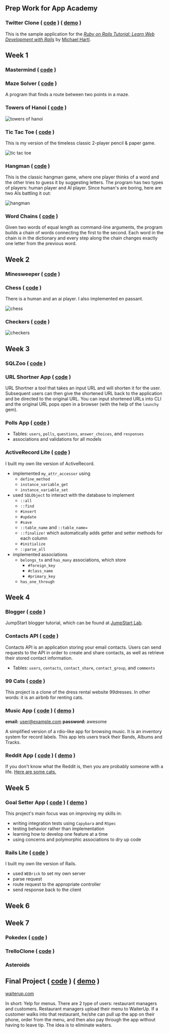 ## Prep Work for App Academy

### Twitter Clone ( [code](https://github.com/vveleva/sample_app) ) ( [demo](fvbkireh.herokuapp.com) )
This is the sample application for the
[*Ruby on Rails Tutorial:
Learn Web Development with Rails*](http://www.railstutorial.org/)
by [Michael Hartl](http://www.michaelhartl.com/).

## Week 1

### Mastermind ( [code](https://github.com/vveleva/appacademy/blob/master/w1/w1d3/mastermind.rb) )

### Maze Solver ( [code](https://github.com/vveleva/appacademy/blob/master/w1/w1d3/maze_solver.rb) )
A program that finds a route between two points in a maze.

### Towers of Hanoi ( [code](https://github.com/vveleva/appacademy/blob/master/w1/w1d1/towers_of_hanoi.rb) )

![towers of hanoi](https://github.com/vveleva/appacademy/blob/master/images/towers_of_hanoi.png)


### Tic Tac Toe  ( [code](https://github.com/vveleva/appacademy/blob/master/w1/w1d2/tic_tac_toe.rb) )
This is my version of the timeless classic 2-player pencil & paper game.

![tic tac toe](https://github.com/vveleva/appacademy/blob/master/images/tic_tac_toe.png)


### Hangman ( [code](https://github.com/vveleva/appacademy/blob/master/w1/w1d3/hangman.rb) )
This is the classic hangman game, where one player thinks of a word and the other tries to guess it by suggesting letters. The program has two types of players: human player and AI player. Since human's are boring, here are two AIs battling it out:

![hangman](https://github.com/vveleva/appacademy/blob/master/images/hangman.png)


### Word Chains ( [code](https://github.com/vveleva/algorithms/blob/master/word_ladder.rb) )
Given two words of equal length as command-line arguments, the program builds a chain of words connecting the first to the second. Each word in the chain is in the dictionary and every step along the chain changes exactly one letter from the previous word.

## Week 2

### Minesweeper ( [code](https://github.com/vveleva/appacademy/tree/master/w2/w2d1) )

### Chess ( [code](https://github.com/vveleva/appacademy/tree/master/w2/w2d2d3) )
There is a human and an ai player. I also implemented en passant.

![chess](https://github.com/vveleva/appacademy/blob/master/images/chess.png)


### Checkers ( [code](https://github.com/vveleva/appacademy/tree/master/w2/w2d4) )

![checkers](https://github.com/vveleva/appacademy/blob/master/images/checkers.png)


## Week 3

### SQLZoo ( [code](https://github.com/vveleva/appacademy/tree/master/w3/w3d1/sqlzoo-master) )

### URL Shortner App ( [code](https://github.com/vveleva/appacademy/tree/master/w3/w3d3/url_shortner_app) )
URL Shortner a tool that takes an input URL and will shorten it for the user. Subsequent users can then give the shortened URL back to the application and be directed to the original URL. You can input shortened URLs into CLI and the original URL pops open in a browser (with the help of the `launchy` gem).

### Polls App ( [code](https://github.com/vveleva/appacademy/tree/master/w3/w3d4/PollsApp) )
- Tables: `users`, `polls`, `questions`, `answer_choices`, and `responses`
- associations and validations for all models


### ActiveRecord Lite ( [code](https://github.com/vveleva/appacademy/tree/master/w3/w3d5) )
I built my own lite version of ActiveRecord.
- implemented `my_attr_accessor` using
  - `define_method`
  - `instance_variable_get`
  - `instance_variable_set`
- used `SQLObject` to interact with the database to implement
  - `::all`
  - `::find`
  - `#insert`
  - `#update`
  - `#save`
  - `::table_name` and `::table_name=`
  - `::finalize!` which automatically adds getter and setter methods for each column
  - `#initialize`
  - `::parse_all`
- implemented associations
  - `belongs_to` and `has_many` associations, which store
    - `#foreign_key`
    - `#class_name`
    - `#primary_key`
  - `has_one_through`

## Week 4

### Blogger ( [code](https://github.com/vveleva/blogger) )
JumpStart blogger tutorial, which can be found at [JumpStart Lab](http://tutorials.jumpstartlab.com/projects/blogger.html).

### Contacts API ( [code](https://github.com/vveleva/appacademy/tree/master/w4/w4d1/routes_app) )

Contacts API is an application storing your email contacts.  Users can send requests to the API in order to create and share contacts, as well as retrieve their stored contact information.
- Tables: `users`, `contacts`, `contact_share`, `contact_group`, and `comments`


### 99 Cats ( [code](https://github.com/vveleva/appacademy/tree/master/w4/w4d2d3/ninetyninecats) )
This project is a clone of the dress rental website 99dresses. In other words: it is an airbnb for renting cats.


### Music App ( [code](https://github.com/vveleva/MusicApp) ) ( [demo](http://musicapp.vveleva.com/) )
**email:** user@example.com
**password:** awesome

A simplified version of a rdio-like app for browsing music. It is an inventory system for record labels. This app lets users track their Bands, Albums and Tracks.

### Reddit App ( [code](https://github.com/vveleva/RedditApp) ) ( [demo](http://redditapp.vveleva.com/) )

If you don't know what the Reddit is, then you are probably someone with a life. [Here are some cats.](http://www.reddit.com/r/cats)

## Week 5

### Goal Setter App ( [code](https://github.com/vveleva/GoalSetterApp) ) ( [demo](http://goalsetterv.herokuapp.com/) )

This project's main focus was on improving my skills in:
- writing integration tests using `Capybara` and `RSpec`
- testing behavior rather than implementation
- learning how to develop one feature at a time
- using concerns and polymorphic associations to dry up code

### Rails Lite ( [code](https://github.com/vveleva/RedditApp) )

I built my own lite version of Rails.
- used `WEBrick` to set my own server
- parse request
- route request to the appropriate controller
- send response back to the client

## Week 6


## Week 7

### Pokedex ( [code](https://github.com/vveleva/appacademy/tree/master/w7/w7d2) )

### TrelloClone ( [code](https://github.com/vveleva/TrelloClone) )

### Asteroids

## Final Project ( [code](https://github.com/vveleva/WaiterUp) ) ( [demo](waiterup.com) )

[waiterup.com](waiterup.com)

In short: Yelp for menus.
There are 2 type of users: restaurant managers and customers. Restaurant managers upload their menu to WaiterUp. If a customer walks into that restaurant, he/she can pull up the app on their phone, order from the menu, and then also pay through the app without having to leave tip. The idea is to eliminate waiters.
